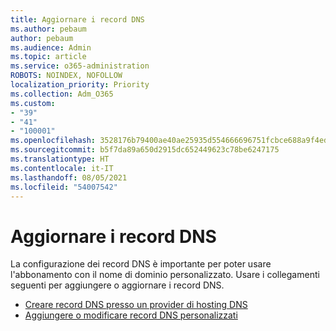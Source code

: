 ```yaml
---
title: Aggiornare i record DNS
ms.author: pebaum
author: pebaum
ms.audience: Admin
ms.topic: article
ms.service: o365-administration
ROBOTS: NOINDEX, NOFOLLOW
localization_priority: Priority
ms.collection: Adm_O365
ms.custom:
- "39"
- "41"
- "100001"
ms.openlocfilehash: 3528176b79400ae40ae25935d554666696751fcbce688a9f4edcb926e777fb7f
ms.sourcegitcommit: b5f7da89a650d2915dc652449623c78be6247175
ms.translationtype: HT
ms.contentlocale: it-IT
ms.lasthandoff: 08/05/2021
ms.locfileid: "54007542"
---
```

# <a name="update-dns-records"></a>Aggiornare i record DNS

La configurazione dei record DNS è importante per poter usare l'abbonamento con il nome di dominio personalizzato. Usare i collegamenti seguenti per aggiungere o aggiornare i record DNS.
  
- [Creare record DNS presso un provider di hosting DNS](https://docs.microsoft.com/microsoft-365/admin/get-help-with-domains/create-dns-records-at-any-dns-hosting-provider)  
- [Aggiungere o modificare record DNS personalizzati](https://docs.microsoft.com/microsoft-365/admin/dns/add-or-edit-custom-dns-records)